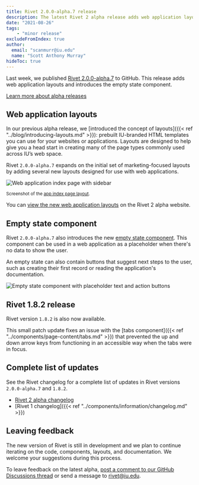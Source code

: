```yaml
---
title: Rivet 2.0.0-alpha.7 release
description: The latest Rivet 2 alpha release adds web application layouts and introduces the empty state component.
date: "2021-08-26"
tags:
    - "minor release"
excludeFromIndex: true
author:
  email: "scanmurr@iu.edu"
  name: "Scott Anthony Murray"
hideToc: true
---
```

Last week, we published [Rivet 2.0.0-alpha.7](https://github.com/indiana-university/rivet-source/releases/tag/v2.0.0-alpha.7) to GitHub. This release adds web application layouts and introduces the empty state component.

[Learn more about alpha releases](https://v2.rivet.iu.edu/docs/getting-started/alpha/)

## Web application layouts
In our previous alpha release, we [introduced the concept of layouts]({{< ref "../blog/introducing-layouts.md" >}}): prebuilt IU-branded HTML templates you can use for your websites or applications. Layouts are designed to help give you a head start in creating many of the page types commonly used across IU’s web space.

Rivet `2.0.0-alpha.7` expands on the initial set of marketing-focused layouts by adding several new layouts designed for use with web applications.

![Web application index page with sidebar](/img/app-layout-ss.jpg)

<small>Screenshot of the <a href="https://v2.rivet.iu.edu/docs/layouts/app-index-page/">app index page layout</a>.</small>

You can [view the new web application layouts](https://v2.rivet.iu.edu/docs/layouts/) on the Rivet 2 alpha website.

## Empty state component
Rivet `2.0.0-alpha.7` also introduces the new [empty state component](https://v2.rivet.iu.edu/docs/components/empty-state/). This component can be used in a web application as a placeholder when there's no data to show the user.

An empty state can also contain buttons that suggest next steps to the user, such as creating their first record or reading the application's documentation.

![Empty state component with placeholder text and action buttons](/img/empty-state-ss.jpg)

## Rivet 1.8.2 release
Rivet version `1.8.2` is also now available.

This small patch update fixes an issue with the [tabs component]({{< ref "../components/page-content/tabs.md" >}}) that prevented the up and down arrow keys from functioning in an accessible way when the tabs were in focus.

## Complete list of updates
See the Rivet changelog for a complete list of updates in Rivet versions `2.0.0-alpha.7` and `1.8.2`.

- [Rivet 2 alpha changelog](https://v2.rivet.iu.edu/docs/getting-started/changelog/)
- [Rivet 1 changelog]({{< ref "../components/information/changelog.md" >}})

## Leaving feedback

The new version of Rivet is still in development and we plan to continue iterating on the code, components, layouts, and documentation. We welcome your suggestions during this process.

To leave feedback on the latest alpha, [post a comment to our GitHub Discussions thread](https://github.com/indiana-university/rivet-source/discussions/467) or send a message to [rivet@iu.edu](mailto:rivet@iu.edu).